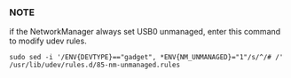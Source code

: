 
### NOTE
if the NetworkManager always set USB0 unmanaged, enter this command to modify udev rules.

`sudo sed -i '/ENV{DEVTYPE}=="gadget", *ENV{NM_UNMANAGED}="1"/s/^/# /' /usr/lib/udev/rules.d/85-nm-unmanaged.rules`
